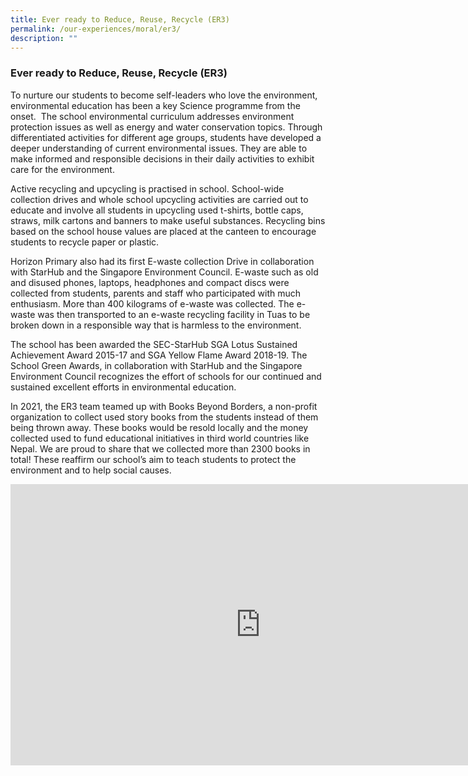 ```yaml
---
title: Ever ready to Reduce, Reuse, Recycle (ER3)
permalink: /our-experiences/moral/er3/
description: ""
---
```


### **Ever ready to Reduce, Reuse, Recycle (ER3)**
To nurture our students to become self-leaders who love the environment, environmental education has been a key Science programme from the onset. &nbsp;The school environmental curriculum addresses environment protection issues as well as energy and water conservation topics. Through differentiated activities for different age groups, students have developed a deeper understanding of current environmental issues. They are able to make informed and responsible decisions in their daily activities to exhibit care for the environment.&nbsp;&nbsp;

Active recycling and upcycling is practised in school. School-wide collection drives and whole school upcycling activities are carried out to educate and involve all students in upcycling used t-shirts, bottle caps, straws, milk cartons and banners to make useful substances. Recycling bins based on the school house values are placed at the canteen to encourage students to recycle paper or plastic.

Horizon Primary also had its first E-waste collection Drive in collaboration with StarHub and the Singapore Environment Council. E-waste such as old and disused phones, laptops, headphones and compact discs were collected from students, parents and staff who participated with much enthusiasm. More than 400 kilograms of e-waste was collected. The e-waste was then transported to an e-waste recycling facility in Tuas to be broken down in a responsible way that is harmless to the environment.

The school has been awarded the SEC-StarHub SGA Lotus Sustained Achievement Award 2015-17 and SGA Yellow Flame Award 2018-19. The School Green Awards, in collaboration with StarHub and the Singapore Environment Council recognizes the effort of schools for our continued and sustained excellent efforts in environmental education.

In 2021, the ER3 team teamed up with Books Beyond Borders, a non-profit organization to collect used story books from the students instead of them being thrown away. These books would be resold locally and the money collected used to fund educational initiatives in third world countries like Nepal. We are proud to share that we collected more than 2300 books in total! These reaffirm our school’s aim to teach students to protect the environment and to help social causes.

<iframe allowfullscreen="true" height="450" width="800" frameborder="0" src="https://docs.google.com/presentation/d/e/2PACX-1vRTWgWxDJYxkqQarGez_1Y1Fb36MWu7hG68uYb9nCqLuKHVUBK_uQF3RVOPBDY1W_fOHrnqKdfNu4SY/embed?start=false&amp;loop=false&amp;delayms=3000"></iframe>